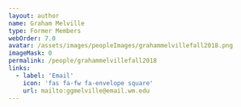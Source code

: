 ```yaml
---
layout: author
name: Graham Melville
type: Former Members
webOrder: 7.0
avatar: /assets/images/peopleImages/grahammelvillefall2018.png
imageMask: 0
permalink: /people/grahammelvillefall2018
links:
  - label: 'Email'
    icon: 'fas fa-fw fa-envelope square'
    url: mailto:ggmelville@email.wm.edu
---
```

